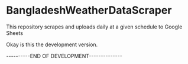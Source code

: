 # BangladeshWeatherDataScraper
This repository scrapes and uploads daily at a given schedule to Google Sheets

Okay is this the development version.

----------END OF DEVELOPMENT--------------

